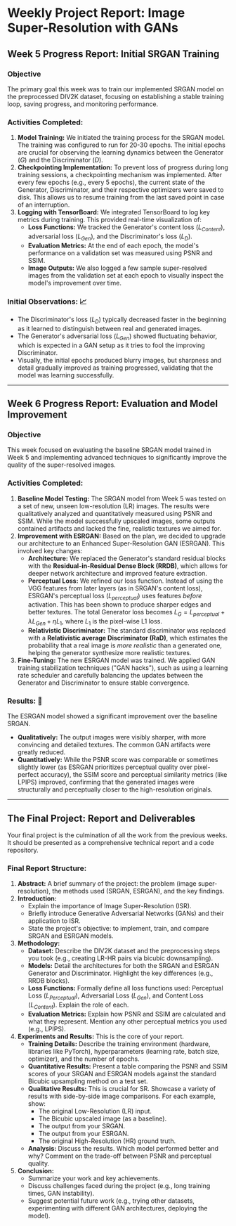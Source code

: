 # Weekly Project Report: Image Super-Resolution with GANs

## Week 5 Progress Report: Initial SRGAN Training

### Objective

The primary goal this week was to train our implemented SRGAN model on the preprocessed DIV2K dataset, focusing on establishing a stable training loop, saving progress, and monitoring performance.

### Activities Completed:

1.  **Model Training:** We initiated the training process for the SRGAN model. The training was configured to run for 20-30 epochs. The initial epochs are crucial for observing the learning dynamics between the Generator ($G$) and the Discriminator ($D$).
2.  **Checkpointing Implementation:** To prevent loss of progress during long training sessions, a checkpointing mechanism was implemented. After every few epochs (e.g., every 5 epochs), the current state of the Generator, Discriminator, and their respective optimizers were saved to disk. This allows us to resume training from the last saved point in case of an interruption.
3.  **Logging with TensorBoard:** We integrated TensorBoard to log key metrics during training. This provided real-time visualization of:
    * **Loss Functions:** We tracked the Generator's content loss ($L_{Content}$), adversarial loss ($L_{Gen}$), and the Discriminator's loss ($L_D$).
    * **Evaluation Metrics:** At the end of each epoch, the model's performance on a validation set was measured using PSNR and SSIM.
    * **Image Outputs:** We also logged a few sample super-resolved images from the validation set at each epoch to visually inspect the model's improvement over time.

### Initial Observations: 📈

* The Discriminator's loss ($L_D$) typically decreased faster in the beginning as it learned to distinguish between real and generated images.
* The Generator's adversarial loss ($L_{Gen}$) showed fluctuating behavior, which is expected in a GAN setup as it tries to fool the improving Discriminator.
* Visually, the initial epochs produced blurry images, but sharpness and detail gradually improved as training progressed, validating that the model was learning successfully.

---

## Week 6 Progress Report: Evaluation and Model Improvement

### Objective

This week focused on evaluating the baseline SRGAN model trained in Week 5 and implementing advanced techniques to significantly improve the quality of the super-resolved images.

### Activities Completed:

1.  **Baseline Model Testing:** The SRGAN model from Week 5 was tested on a set of new, unseen low-resolution (LR) images. The results were qualitatively analyzed and quantitatively measured using PSNR and SSIM. While the model successfully upscaled images, some outputs contained artifacts and lacked the fine, realistic textures we aimed for.
2.  **Improvement with ESRGAN:** Based on the plan, we decided to upgrade our architecture to an Enhanced Super-Resolution GAN (ESRGAN). This involved key changes:
    * **Architecture:** We replaced the Generator's standard residual blocks with the **Residual-in-Residual Dense Block (RRDB)**, which allows for deeper network architecture and improved feature extraction.
    * **Perceptual Loss:** We refined our loss function. Instead of using the VGG features from later layers (as in SRGAN's content loss), ESRGAN's perceptual loss ($L_{perceptual}$) uses features *before* activation. This has been shown to produce sharper edges and better textures. The total Generator loss becomes $L_G = L_{perceptual} + \lambda L_{Gen} + \eta L_1$, where $L_1$ is the pixel-wise L1 loss.
    * **Relativistic Discriminator:** The standard discriminator was replaced with a **Relativistic average Discriminator (RaD)**, which estimates the probability that a real image is *more realistic* than a generated one, helping the generator synthesize more realistic textures.
3.  **Fine-Tuning:** The new ESRGAN model was trained. We applied GAN training stabilization techniques ("GAN hacks"), such as using a learning rate scheduler and carefully balancing the updates between the Generator and Discriminator to ensure stable convergence.

### Results: 🎉

The ESRGAN model showed a significant improvement over the baseline SRGAN.

* **Qualitatively:** The output images were visibly sharper, with more convincing and detailed textures. The common GAN artifacts were greatly reduced.
* **Quantitatively:** While the PSNR score was comparable or sometimes slightly lower (as ESRGAN prioritizes perceptual quality over pixel-perfect accuracy), the SSIM score and perceptual similarity metrics (like LPIPS) improved, confirming that the generated images were structurally and perceptually closer to the high-resolution originals.

---

## The Final Project: Report and Deliverables

Your final project is the culmination of all the work from the previous weeks. It should be presented as a comprehensive technical report and a code repository.

### Final Report Structure:

1.  **Abstract:** A brief summary of the project: the problem (image super-resolution), the methods used (SRGAN, ESRGAN), and the key findings.
2.  **Introduction:**
    * Explain the importance of Image Super-Resolution (ISR).
    * Briefly introduce Generative Adversarial Networks (GANs) and their application to ISR.
    * State the project's objective: to implement, train, and compare SRGAN and ESRGAN models.
3.  **Methodology:**
    * **Dataset:** Describe the DIV2K dataset and the preprocessing steps you took (e.g., creating LR-HR pairs via bicubic downsampling).
    * **Models:** Detail the architectures for both the SRGAN and ESRGAN Generator and Discriminator. Highlight the key differences (e.g., RRDB blocks).
    * **Loss Functions:** Formally define all loss functions used: Perceptual Loss ($L_{Perceptual}$), Adversarial Loss ($L_{Gen}$), and Content Loss ($L_{Content}$). Explain the role of each.
    * **Evaluation Metrics:** Explain how PSNR and SSIM are calculated and what they represent. Mention any other perceptual metrics you used (e.g., LPIPS).
4.  **Experiments and Results:** This is the core of your report.
    * **Training Details:** Describe the training environment (hardware, libraries like PyTorch), hyperparameters (learning rate, batch size, optimizer), and the number of epochs.
    * **Quantitative Results:** Present a table comparing the PSNR and SSIM scores of your SRGAN and ESRGAN models against the standard Bicubic upsampling method on a test set.
    * **Qualitative Results:** This is crucial for SR. Showcase a variety of results with side-by-side image comparisons. For each example, show:
        * The original Low-Resolution (LR) input.
        * The Bicubic upscaled image (as a baseline).
        * The output from your SRGAN.
        * The output from your ESRGAN.
        * The original High-Resolution (HR) ground truth.
    * **Analysis:** Discuss the results. Which model performed better and why? Comment on the trade-off between PSNR and perceptual quality.
5.  **Conclusion:**
    * Summarize your work and key achievements.
    * Discuss challenges faced during the project (e.g., long training times, GAN instability).
    * Suggest potential future work (e.g., trying other datasets, experimenting with different GAN architectures, deploying the model).
